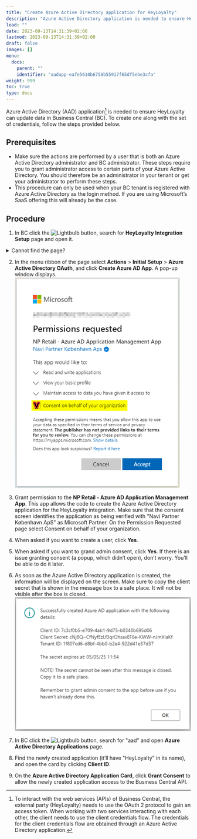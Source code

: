 ```yaml
---
title: "Create Azure Active Directory application for HeyLoyalty"
description: "Azure Active Directory application is needed to ensure HeyLoyalty can update data in Business Central"
lead: ""
date: 2023-09-13T14:31:39+02:00
lastmod: 2023-09-13T14:31:39+02:00
draft: false
images: []
menu:
  docs:
    parent: ""
    identifier: "aadapp-eafe5610b6758b55917f65df5ebe3cfa"
weight: 999
toc: true
type: docs
---
```


Azure Active Directory (AAD) application[^1] is needed to ensure HeyLoyalty can update data in Business Central (BC).
To create one along with the set of credentials, follow the steps provided below.
[^1]: To interact with the web services (APIs) of Business Central, the external party (HeyLoyalty) needs to use the OAuth 2 protocol to gain an access token. When working with two services interacting with each other, the client needs to use the client credentials flow. The credentials for the client credentials flow are obtained through an Azure Active Directory application.

## Prerequisites

-	Make sure the actions are performed by a user that is both an Azure Active Directory administrator and BC administrator. These steps require you to grant administrator access to certain parts of your Azure Active Directory. You should therefore be an administrator in your tenant or get your administrator to perform these steps.
-	This procedure can only be used when your BC tenant is registered with Azure Active Directory as the login method. If you are using Microsoft’s SaaS offering this will already be the case.

## Procedure

1. In BC click the ![Lightbulb](Lightbulb_icon.PNG) button, search for **HeyLoyalty Integration Setup** page and open it.
<details>
<summary>
Cannot find the page?
</summary>
HeyLoyalty integration feature is not enabled by default. To enable it, navigate to <b>NaviPartner Feature Management</b> page, and make sure there is a checkmark in field <b>Enabled</b> on the <b>HeyLoyalty Integration</b> line. Do not forget to relogin to the system after enabling the integration.
</details>

2. In the menu ribbon of the page select **Actions** > **Initial Setup** > **Azure Active Directory OAuth**, and click **Create Azure AD App**.
A pop-up window displays.
![Granting permissions to NP Retail - Azure AD Application Management App](Images/AADappPermissions.png)

3. Grant permission to the **NP Retail - Azure AD Application Management App**. This app allows the code to create the Azure Active Directory application for the HeyLoyalty integration.
Make sure that the consent screen identifies the application as being verified with "Navi Partner København ApS" as Microsoft Partner.
On the Permission Requested page select Consent on behalf of your organization.

4. When asked if you want to create a user, click **Yes**.

5. When asked if you want to grand admin consent, click **Yes**.
If there is an issue granting consent (a popup, which didn’t open), don’t worry. You’ll be able to do it later.

6. As soon as the Azure Active Directory application is created, the information will be displayed on the screen.
Make sure to copy the client secret that is shown in the message box to a safe place. It will not be visible after the box is closed.
![Azure AD application details](Images/AADappDetails.png)

7. In BC click the ![Lightbulb](Lightbulb_icon.PNG) button, search for "aad" and open **Azure Active Directory Applications** page.

8. Find the newly created application (it’ll have "HeyLoyalty" in its name), and open the card by clicking **Client ID**.

9. On the **Azure Active Directory Application Card**, click **Grant Consent** to allow the newly created application access to the Business Central API.
